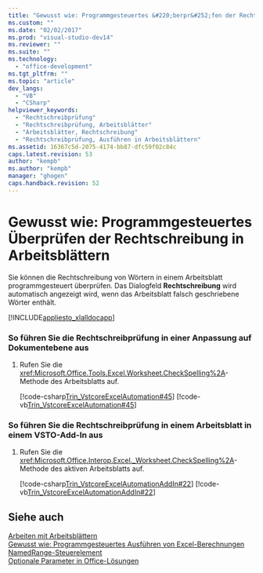 ```yaml
---
title: "Gewusst wie: Programmgesteuertes &#220;berpr&#252;fen der Rechtschreibung in Arbeitsbl&#228;ttern"
ms.custom: ""
ms.date: "02/02/2017"
ms.prod: "visual-studio-dev14"
ms.reviewer: ""
ms.suite: ""
ms.technology: 
  - "office-development"
ms.tgt_pltfrm: ""
ms.topic: "article"
dev_langs: 
  - "VB"
  - "CSharp"
helpviewer_keywords: 
  - "Rechtschreibprüfung"
  - "Rechtschreibprüfung, Arbeitsblätter"
  - "Arbeitsblätter, Rechtschreibung"
  - "Rechtschreibprüfung, Ausführen in Arbeitsblättern"
ms.assetid: 16367c5d-2075-4174-bb87-dfc59f02c84c
caps.latest.revision: 53
author: "kempb"
ms.author: "kempb"
manager: "ghogen"
caps.handback.revision: 52
---
```

# Gewusst wie: Programmgesteuertes &#220;berpr&#252;fen der Rechtschreibung in Arbeitsbl&#228;ttern
  Sie können die Rechtschreibung von Wörtern in einem Arbeitsblatt programmgesteuert überprüfen. Das Dialogfeld **Rechtschreibung** wird automatisch angezeigt wird, wenn das Arbeitsblatt falsch geschriebene Wörter enthält.  
  
 [!INCLUDE[appliesto_xlalldocapp](../vsto/includes/appliesto-xlalldocapp-md.md)]  
  
### So führen Sie die Rechtschreibprüfung in einer Anpassung auf Dokumentebene aus  
  
1.  Rufen Sie die <xref:Microsoft.Office.Tools.Excel.Worksheet.CheckSpelling%2A>\-Methode des Arbeitsblatts auf.  
  
     [!code-csharp[Trin_VstcoreExcelAutomation#45](../snippets/csharp/VS_Snippets_OfficeSP/Trin_VstcoreExcelAutomation/CS/Sheet1.cs#45)]
     [!code-vb[Trin_VstcoreExcelAutomation#45](../snippets/visualbasic/VS_Snippets_OfficeSP/Trin_VstcoreExcelAutomation/VB/Sheet1.vb#45)]  
  
### So führen Sie die Rechtschreibprüfung in einem Arbeitsblatt in einem VSTO\-Add\-In aus  
  
1.  Rufen Sie die <xref:Microsoft.Office.Interop.Excel._Worksheet.CheckSpelling%2A>\-Methode des aktiven Arbeitsblatts auf.  
  
     [!code-csharp[Trin_VstcoreExcelAutomationAddIn#22](../snippets/csharp/VS_Snippets_OfficeSP/Trin_VstcoreExcelAutomationAddIn/CS/ThisAddIn.cs#22)]
     [!code-vb[Trin_VstcoreExcelAutomationAddIn#22](../snippets/visualbasic/VS_Snippets_OfficeSP/Trin_VstcoreExcelAutomationAddIn/VB/ThisAddIn.vb#22)]  
  
## Siehe auch  
 [Arbeiten mit Arbeitsblättern](../vsto/working-with-worksheets.md)   
 [Gewusst wie: Programmgesteuertes Ausführen von Excel-Berechnungen](../vsto/how-to-programmatically-run-excel-calculations-programmatically.md)   
 [NamedRange-Steuerelement](../vsto/namedrange-control.md)   
 [Optionale Parameter in Office-Lösungen](../vsto/optional-parameters-in-office-solutions.md)  
  
  